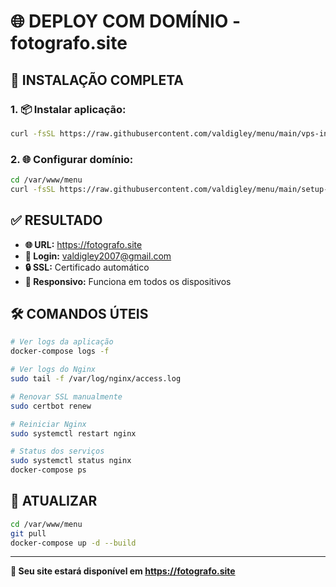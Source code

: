 # 🌐 DEPLOY COM DOMÍNIO - fotografo.site

## 🚀 INSTALAÇÃO COMPLETA

### **1. 📦 Instalar aplicação:**
```bash
curl -fsSL https://raw.githubusercontent.com/valdigley/menu/main/vps-install.sh | sudo bash
```

### **2. 🌐 Configurar domínio:**
```bash
cd /var/www/menu
curl -fsSL https://raw.githubusercontent.com/valdigley/menu/main/setup-domain.sh | sudo bash
```

## ✅ RESULTADO

- **🌐 URL:** https://fotografo.site
- **🔑 Login:** valdigley2007@gmail.com
- **🔒 SSL:** Certificado automático
- **📱 Responsivo:** Funciona em todos os dispositivos

## 🛠️ COMANDOS ÚTEIS

```bash
# Ver logs da aplicação
docker-compose logs -f

# Ver logs do Nginx
sudo tail -f /var/log/nginx/access.log

# Renovar SSL manualmente
sudo certbot renew

# Reiniciar Nginx
sudo systemctl restart nginx

# Status dos serviços
sudo systemctl status nginx
docker-compose ps
```

## 🔄 ATUALIZAR

```bash
cd /var/www/menu
git pull
docker-compose up -d --build
```

---

**🎉 Seu site estará disponível em https://fotografo.site**